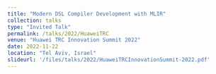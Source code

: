 ```yaml
---
title: "Modern DSL Compiler Development with MLIR"
collection: talks
type: "Invited Talk"
permalink: /talks/2022/HuaweiTRC
venue: "Huawei TRC Innovation Summit 2022"
date: 2022-11-22
location: "Tel Aviv, Israel"
slideurl: '/files/talks/2022/HuaweiTRCInnovationSummit-2022.pdf'
---
```

